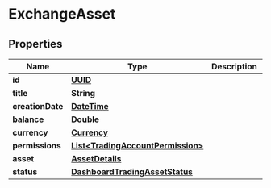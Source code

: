 # ExchangeAsset

## Properties
Name | Type | Description | Notes
------------ | ------------- | ------------- | -------------
**id** | [**UUID**](UUID.md) |  |  [optional]
**title** | **String** |  |  [optional]
**creationDate** | [**DateTime**](DateTime.md) |  |  [optional]
**balance** | **Double** |  |  [optional]
**currency** | [**Currency**](Currency.md) |  |  [optional]
**permissions** | [**List&lt;TradingAccountPermission&gt;**](TradingAccountPermission.md) |  |  [optional]
**asset** | [**AssetDetails**](AssetDetails.md) |  |  [optional]
**status** | [**DashboardTradingAssetStatus**](DashboardTradingAssetStatus.md) |  |  [optional]
